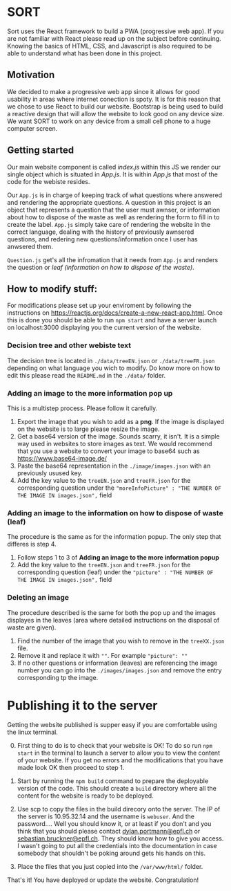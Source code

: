 # SORT

Sort uses the React framework to build a PWA (progressive web app). If you are not familiar with React please read up on the subject before continuing. Knowing the basics of HTML, CSS, and Javascript is also required to be able to understand what has been done in this project.

## Motivation

We decided to make a progressive web app since it allows for good usability in areas where internet conection is spoty. It is for this reason that we chose to use React to build our website. Bootstrap is being used to build a reactive design that will allow the website to look good on any device size. We want SORT to work on any device from a small cell phone to a huge computer screen.

## Getting started

Our main website component is called _index.js_ within this JS we render our single object which is situated in _App.js_. It is within _App.js_ that most of the code for the webiste resides.

Our `App.js` is in charge of keeping track of what questions where answered and rendering the appropriate questions. A question in this project is an object that represents a question that the user must awnser, or information about how to dispose of the waste as well as rendering the form to fill in to create the label. `App.js` simply take care of rendering the website in the correct language, dealing with the history of previously awnsered questions, and redering new questions/information once I user has anwsered them.

`Question.js` get's all the infromation that it needs from `App.js` and renders the question or _leaf (information on how to dispose of the waste)_.

## How to modify stuff:

For modifications please set up your enviroment by following the instructions on https://reactjs.org/docs/create-a-new-react-app.html. Once this is done you should be able to run `npm start` and have a server launch on localhost:3000 displaying you the current version of the website.

### Decision tree and other webiste text

The decision tree is located in `./data/treeEN.json` or `./data/treeFR.json` depending on what language you wich to modify. Do know more on how to edit this please read the `README.md` in the `./data/` folder.

### Adding an image to the more information pop up

This is a multistep process. Please follow it carefully.

1. Export the image that you wish to add as a **png**. If the image is displayed on the website is to large please resize the image.
2. Get a base64 version of the image. Sounds scarry, it isn't. It is a simple way used in websites to store images as text. We would recommend that you use a website to convert your image to base64 such as https://www.base64-image.de/
3. Paste the base64 representation in the `./image/images.json` with an previously usused key.
4. Add the key value to the `treeEN.json` and `treeFR.json` for the corresponding question under the `"moreInfoPicture" : "THE NUMBER OF THE IMAGE IN images.json",` field

### Adding an image to the information on how to dispose of waste (leaf)

The procedure is the same as for the information popup. The only step that differes is step 4.

1. Follow steps 1 to 3 of **Adding an image to the more information popup**
2. Add the key value to the `treeEN.json` and `treeFR.json` for the corresponding question (leaf) under the `"picture" : "THE NUMBER OF THE IMAGE IN images.json",` field

### Deleting an image

The procedure described is the same for both the pop up and the images displayes in the leaves (area where detailed instructions on the disposal of waste are given).

1. Find the number of the image that you wish to remove in the `treeXX.json` file.
2. Remove it and replace it with `""`. For example `"picture": ""`
3. If no other questions or information (leaves) are referencing the image number you can go into the `./images/images.json` and remove the entry corresponding tp the image.

# Publishing it to the server

Getting the website published is supper easy if you are comfortable using the linux terminal.

0. First thing to do is to check that your website is OK! To do so run `npm start` in the terminal to launch a server to allow you to view the content of your website. If you get no errors and the modifications that you have made look OK then proceed to step 1.
1. Start by running the `npm build` command to prepare the deployable version of the code. This should create a `build` directory where all the content for the website is ready to be deployed.
1. Use scp to copy the files in the build direcory onto the server. The IP of the server is 10.95.32.14 and the username is `webuser`. And the password.... Well you should know it, or at least if you don't and you think that you should please contact dylan.portmann@epfl.ch or sebastian.bruckner@epfl.ch. They should know how to give you access. I wasn't going to put all the credentials into the documentation in case somebody that shouldn't be poking around gets his hands on this.

1. Place the files that you just copied into the `/var/www/html/` folder.

That's it! You have deployed or update the website. Congratulation!
